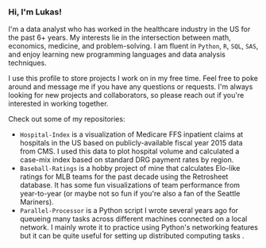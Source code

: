 ### Hi, I'm Lukas!

I'm a data analyst who has worked in the healthcare industry in the US for the past 6+ years. My interests lie in the intersection between math, economics, medicine, and problem-solving. I am fluent in `Python`, `R`, `SQL`, `SAS`, and enjoy learning new programming languages and data analysis techniques.

I use this profile to store projects I work on in my free time. Feel free to poke around and message me if you have any questions or requests. I'm always looking for new projects and collaborators, so please reach out if you're interested in working together.

Check out some of my repositories:
- `Hospital-Index` is a visualization of Medicare FFS inpatient claims at hospitals in the US based on publicly-available fiscal year 2015 data from CMS. I used this data to plot hospital volume and calculated a case-mix index based on standard DRG payment rates by region.
- `Baseball-Ratings` is a hobby project of mine that calculates Elo-like ratings for MLB teams for the past decade using the Retrosheet database. It has some fun visualizations of team performance from year-to-year (or maybe not so fun if you're also a fan of the Seattle Mariners).
- `Parallel-Processor` is a Python script I wrote several years ago for queueing many tasks across different machines connected on a local network. I mainly wrote it to practice using Python's networking features but it can be quite useful for setting up distributed computing tasks .
